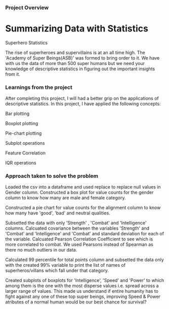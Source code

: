 ### Project Overview

 # Summarizing Data with Statistics

Superhero Statistics

The rise of superheroes and supervillains is at an all time high. The 'Academy of Super Beings(ASB)' was formed to bring order to it. We have with us the data of more than 500 super humans but we need your knowledge of descriptive statistics in figuring out the important insights from it.


### Learnings from the project

 After completing this project, I will had a better grip on the applications of descriptive statistics. In this project, I have applied the following concepts:

Bar plotting

Boxplot plotting

Pie-chart plotting

Subplot operations

Feature Correlation

IQR operations


### Approach taken to solve the problem

 Loaded the csv into a dataframe and used replace to replace null values in Gender column. Constructed a box plot for value counts for the gender column to know how many are male and female category.

Constructed a pie chart  for value counts for the alignment column to know how many have 'good', 'bad' and neutral qualities.

Subsetted the data with only 'Strength' , 'Combat' and 'Intelligence' columns. Calcuated covariance between the variables 'Strength' and 'Combat' and 'Intelligence' and 'Combat' and standard deviation for each of the variable. Calcuated Pearson Correlation Coefficient to see which is more correlated to combat. We used Pearsons instead of Spearman as there no much outliers in our data.

Calculated 99 percentile for total points column and subsetted the data only with the created 99% variable to print the list of names of superheros/villans which fall under that category.

Created subplots of boxplots for 'Intelligence', 'Speed' and 'Power' to which among them is the one with the most disperse values i.e. spread across a larger range of values. This made us understand if entire humanity has to fight against any one of these top super beings, improving Speed & Power atributes of a normal human would be our best chance for survival?


